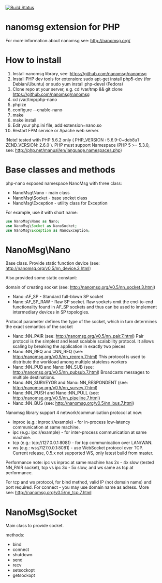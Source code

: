 [![Build Status](https://travis-ci.org/treeleaf/php-nano.png?branch=master)](https://travis-ci.org/treeleaf/php-nano)

nanomsg extension for PHP
=========================

For more information about nanomsg see: http://nanomsg.org/

How to install
=========================

1. Install nanomsg library, see: https://github.com/nanomsg/nanomsg
2. Install PHP dev tools for extension:  sudo apt-get install php5-dev (for Debian/Ubuntu) or sudo yum install php-devel (Fedora) 
3. Clone repo at your server, e.g. cd /var/tmp && git clone https://github.com/nanomsg/nanomsg
4. cd /var/tmp/php-nano
5. phpize   
6. configure --enable-nano
7. make
8. make install
9. Edit your php.ini file, add extension=nano.so 
10. Restart FPM service or Apache web server.


!Note! tested with PHP 5.6.2 only ( PHP_VERSION : 5.6.9-0+deb8u1  ZEND_VERSION: 2.6.0  ). PHP must support Namespace (PHP 5 >= 5.3.0, see: http://php.net/manual/en/language.namespaces.php)

Base classes and methods
=========================

php-nano exposed namespace NanoMsg with three class:

* NanoMsg\Nano - main class
* NanoMsg\Socket - base socket class
* NanoMsg\Exception - utility class for Exception

For example, use it with short name:

```php
use NanoMsg\Nano as Nano;
use NanoMsg\Socket as NanoSocket;
use NanoMsg\Exception as NanoException;
```

NanoMsg\Nano
=========================

Base class. Provide static function device (see: http://nanomsg.org/v0.5/nn_device.3.html)

Also provided some static constant:

domain of creating socket (see: http://nanomsg.org/v0.5/nn_socket.3.html)
* Nano::AF_SP - Standard full-blown SP socket
* Nano::AF_SP_RAW - Raw SP socket. Raw sockets omit the end-to-end functionality found in AF_SP sockets and thus can be used to implement intermediary devices in SP topologies.

Protocol parameter defines the type of the socket, which in turn determines the exact semantics of the socket

* Nano::NN_PAIR (see: http://nanomsg.org/v0.5/nn_pair.7.html) Pair protocol is the simplest and least scalable scalability protocol. It allows scaling by breaking the application in exactly two pieces
* Nano::NN_REQ  and ::NN_REQ (see: http://nanomsg.org/v0.5/nn_reqrep.7.html) This protocol is used to distribute the workload among multiple stateless workers
* Nano::NN_PUB and Nano::NN_SUB (see: http://nanomsg.org/v0.5/nn_pubsub.7.html) Broadcasts messages to multiple destinations.
* Nano::NN_SURVEYOR and Nano::NN_RESPONDENT (see: http://nanomsg.org/v0.5/nn_survey.7.html)
* Nano::NN_PUSH and Nano::NN_PULL (see: http://nanomsg.org/v0.5/nn_pipeline.7.html)
* Nano::NN_BUS (see: http://nanomsg.org/v0.5/nn_bus.7.html)

Nanomsg library support 4 network/communication protocol at now: 

* inproc (e.g.: inproc://example) - for in-process low-latency communication at same machine.
* ipc (e.g.: ipc://example) - for inter-process communication at same machine. 
* tcp (e.g.: tcp://127.0.0.1:8081) - for tcp communication over LAN/WAN.
* ws (e.g.: ws://127.0.0.1:8081) - use WebSocket protocol over TCP. Current release, 0.5.х not supported WS, only latest build from master. 

Performance note: ipc vs inproc at same machine has 2х - 4х slow (tested NN_PAIR socket), tcp vs ipc 3х - 5х slow, and ws same as tcp at performance. 

For tcp and ws protocol, for bind method, valid IP (not domain name) and port required. For connect - you may use domain name as adress. More see: http://nanomsg.org/v0.5/nn_tcp.7.html



NanoMsg\Socket
=========================

Main class to provide socket.

methods:
* bind
* connect
* shutdown
* send
* recv
* setsockopt
* getsockopt

